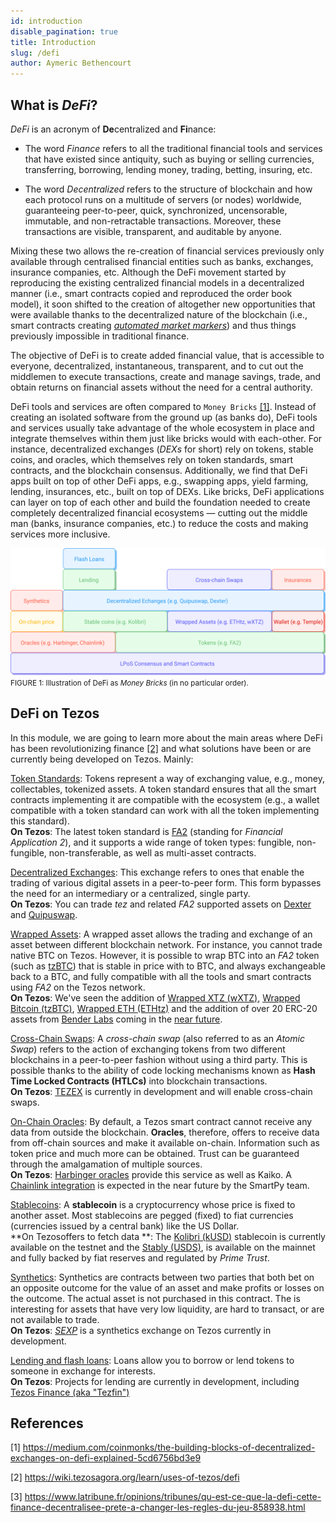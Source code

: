 ```yaml
---
id: introduction
disable_pagination: true
title: Introduction
slug: /defi
author: Aymeric Bethencourt
---
```


## What is _DeFi_?
_DeFi_ is an acronym of **De**centralized and **Fi**nance:

* The word _Finance_ refers to all the traditional financial tools and services that have existed since antiquity, such as buying or selling currencies, transferring, borrowing, lending money, trading, betting, insuring, etc.

* The word _Decentralized_ refers to the structure of blockchain and how each protocol runs on a multitude of servers (or nodes) worldwide, guaranteeing peer-to-peer, quick, synchronized, uncensorable, immutable, and non-retractable transactions. Moreover, these transactions are visible, transparent, and auditable by anyone. 

Mixing these two allows the re-creation of financial services previously only available through centralised financial entities such as banks, exchanges, insurance companies, etc.
Although the DeFi movement started by reproducing the existing centralized financial models in a decentralized manner (i.e., smart contracts copied and reproduced the order book model), it soon shifted to the creation of altogether new opportunities that were available thanks to the decentralized nature of the blockchain (i.e., smart contracts creating [_automated market markers_](/defi/dexs)) and thus things previously impossible in traditional finance.

The objective of DeFi is to create added financial value, that is accessible to everyone, decentralized, instantaneous, transparent, and to cut out the middlemen to execute transactions, create and manage savings, trade, and obtain returns on financial assets without the need for a central authority.

DeFi tools and services are often compared to `Money Bricks` [[1]](/defi/#references). Instead of creating an isolated software from the ground up (as banks do), DeFi tools and services usually take advantage of the whole ecosystem in place and integrate themselves within them just like bricks would with each-other. For instance, decentralized exchanges (_DEXs_ for short) rely on tokens, stable coins, and oracles, which themselves rely on token standards, smart contracts, and the blockchain consensus. Additionally, we find that DeFi apps built on top of other DeFi apps, e.g., swapping apps, yield farming, lending, insurances, etc., built on top of DEXs.
Like bricks, DeFi applications can layer on top of each other and build the foundation needed to create completely decentralized financial ecosystems — cutting out the middle man (banks, insurance companies, etc.) to reduce the costs and making services more inclusive.

![](../../static/img/defi/money-bricks.svg)
<small className="figure">FIGURE 1: Illustration of DeFi as <i>Money Bricks</i> (in no particular order).</small>

## DeFi on Tezos

In this module, we are going to learn more about the main areas where DeFi has been revolutionizing finance [[2]](/defi/introduction#references) and what solutions have been or are currently being developed on Tezos. Mainly:

[Token Standards](/defi/token-standards): Tokens represent a way of exchanging value, e.g., money, collectables, tokenized assets. A token standard ensures that all the smart contracts implementing it are compatible with the ecosystem (e.g., a wallet compatible with a token standard can work with all the token implementing this standard).<br />**On Tezos**: The latest token standard is [FA2](https://gitlab.com/tzip/tzip/-/blob/master/proposals/tzip-12/tzip-12.md) (standing for _Financial Application 2_), and it supports a wide range of token types: fungible, non-fungible, non-transferable, as well as multi-asset contracts. 

[Decentralized Exchanges](/defi/dexs): This exchange refers to ones that enable the trading of various digital assets in a peer-to-peer form. This form bypasses the need for an intermediary or a centralized, single party.<br />**On Tezos**: You can trade _tez_ and related _FA2_ supported assets on [Dexter](https://dexter.exchange/) and [Quipuswap](https://quipuswap.com/). 

[Wrapped Assets](/defi/wrapped-assets): A wrapped asset allows the trading and exchange of an asset between different blockchain network. For instance, you cannot trade native BTC on Tezos. However, it is possible to wrap BTC into an _FA2_ token (such as [tzBTC](https://tzbtc.io/)) that is stable in price with to BTC, and always exchangeable back to a BTC, and fully compatible with all the tools and smart contracts using _FA2_ on the Tezos network.<br />**On Tezos**: We've seen the addition of [Wrapped XTZ (wXTZ)](https://medium.com/stakerdao/the-wrapped-tezos-wxtz-beta-guide-6917fa70116e), [Wrapped Bitcoin (tzBTC)](https://tzbtc.io/), [Wrapped ETH (ETHtz)](https://decrypt.co/51860/wrapped-eth-comes-to-tezos-as-it-takes-on-ethereum-defi-market) and the addition of over 20 ERC-20 assets from [Bender Labs](http://www.benderlabs.io/) coming in the [near future](https://cryptoslate.com/20-ethereum-erc-20-tokens-will-be-coming-to-tezos-xtz-defi-in-q1-2021/).

[Cross-Chain Swaps](/defi/cross-chain-swaps): A _cross-chain swap_ (also referred to as an _Atomic Swap_) refers to the action of exchanging tokens from two different blockchains in a peer-to-peer fashion without using a third party. This is possible thanks to the ability of code locking mechanisms known as **Hash Time Locked Contracts (HTLCs)** into blockchain transactions.<br />**On Tezos**: [TEZEX](https://tezex.io/) is currently in development and will enable cross-chain swaps.

[On-Chain Oracles](/defi/oracles): By default, a Tezos smart contract cannot receive any data from outside the blockchain. **Oracles**, therefore, offers to receive data from off-chain sources and make it available on-chain. Information such as token price and much more can be obtained. Trust can be guaranteed through the amalgamation of multiple sources.<br />**On Tezos**: [Harbinger oracles](https://medium.com/@Blockscale/introducing-harbinger-a-self-sustaining-price-oracle-for-tezos-7cab5c9971d) provide this service as well as Kaiko. A [Chainlink integration](https://www.coindesk.com/tezos-blockchain-chainlink-oracle-services) is expected in the near future by the SmartPy team. 

[Stablecoins](/defi/stablecoins): A **stablecoin** is a cryptocurrency whose price is fixed to another asset. Most stablecoins are pegged (fixed) to fiat currencies (currencies issued by a central bank) like the US Dollar.<br />**On Tezosoffers to fetch data **: The [Kolibri (kUSD)](https://kolibri.finance/) stablecoin is currently available on the testnet and the [Stably (USDS)](https://www.stably.io/), is available on the mainnet and fully backed by fiat reserves and regulated by _Prime Trust_. 

[Synthetics](/defi/synthetics): Synthetics are contracts between two parties that both bet on an opposite outcome for the value of an asset and make profits or losses on the outcome. The actual asset is not purchased in this contract. The is interesting for assets that have very low liquidity, are hard to transact, or are not available to trade.<br />**On Tezos**: [_SEXP_](https://www.publish0x.com/publish0x-posts/sexp-a-tezos-based-synthetic-exchange-xmkjjzq) is a synthetics exchange on Tezos currently in development.

[Lending and flash loans](/defi/lending): Loans allow you to borrow or lend tokens to someone in exchange for interests.<br />**On Tezos**: Projects for lending are currently in development, including [Tezos Finance (aka "Tezfin")](https://tezos.finance/)

## References

[1] https://medium.com/coinmonks/the-building-blocks-of-decentralized-exchanges-on-defi-explained-5cd6756bd3e9

[2] https://wiki.tezosagora.org/learn/uses-of-tezos/defi

[3] https://www.latribune.fr/opinions/tribunes/qu-est-ce-que-la-defi-cette-finance-decentralisee-prete-a-changer-les-regles-du-jeu-858938.html
